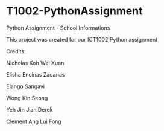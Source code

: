 # T1002-PythonAssignment
Python Assignment - School Informations

This project was created for our ICT1002 Python assignment

Credits:

Nicholas Koh Wei Xuan

Elisha Encinas Zacarias

Elango Sangavi

Wong Kin Seong

Yeh Jin Jian Derek

Clement Ang Lui Fong
